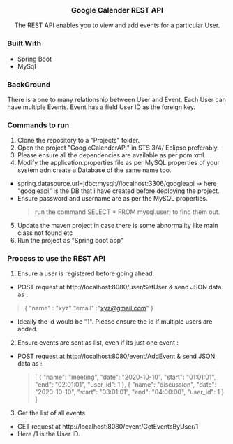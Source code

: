 
<!-- PROJECT SHIELDS -->
<!-- PROJECT LOGO -->
<br />
<p align="center">
 
  <h3 align="center">Google Calender REST API</h3>

  <p align="center">
   The REST API enables you to view and add events for a particular User.
    <br />
  </p>
</p>

### Built With
   * Spring Boot 
   * MySql

### BackGround  
           
 There is a one to many relationship between User and Event. 
 Each User can have multiple Events. Event has a field User ID as the foreign key.

### Commands to run  
            
1) Clone the repository to a "Projects" folder.
2) Open the project "GoogleCalenderAPI" in STS 3/4/ Eclipse preferably.
3) Please ensure all the dependencies are available as per pom.xml.
4) Modify the application.properties file as per MySQL properties of your system adn create a Database of the same name too.
 - spring.datasource.url=jdbc:mysql://localhost:3306/googleapi -> here "googleapi" is the DB that i have created before deploying the project.
 - Ensure password and username are as per the MySQL properties.
   > run the command SELECT * FROM mysql.user; to find them out.
5) Update the maven project in case there is some abnormality like main class not found etc
6) Run the project as "Spring boot app"

### Process to use the REST API
1) Ensure a user is registered before going ahead.
 - POST request at http://localhost:8080/user/SetUser & send JSON data as : 
 > {
 >   "name" : "xyz"
 >   "email" :"xyz@gmail.com"
 > }
  - Ideally the id would be "1". Please ensure the id if multiple users are added.
 
 2) Ensure events are sent as list, even if its just one event : 
  - POST request at http://localhost:8080/event/AddEvent & send JSON data as :
    >
    > [
    >  {
    >      "name": "meeting",
    >      "date": "2020-10-10",
    >      "start": "01:01:01",
    >      "end": "02:01:01",
    >      "user_id": 1
    >  },
    >  {
    >      "name": "discussion",
    >      "date": "2020-10-10",
    >      "start": "03:01:01",
    >      "end": "04:00:00",
    >      "user_id": 1
    >  }
    >]
  
  3) Get the list of all events
   - GET request at http://localhost:8080/event/GetEventsByUser/1
   - Here /1 is the User ID.


                 
                  
